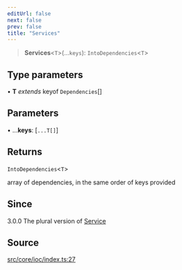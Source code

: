 ```yaml
---
editUrl: false
next: false
prev: false
title: "Services"
---
```


> **Services**\<`T`\>(...`keys`): `IntoDependencies`\<`T`\>

## Type parameters

• **T** *extends* keyof `Dependencies`[]

## Parameters

• ...**keys**: [`...T[]`]

## Returns

`IntoDependencies`\<`T`\>

array of dependencies, in the same order of keys provided

## Since

3.0.0
The plural version of [Service](../../../../../../v4/api/functions/service)

## Source

[src/core/ioc/index.ts:27](https://github.com/sern-handler/handler/blob/2120b18c4e53e298bc3568422781c1bda05a7177/src/core/ioc/index.ts#L27)
